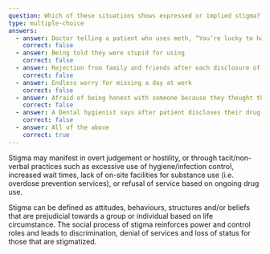 ```yaml
---
question: Which of these situations shows expressed or implied stigma?
type: multiple-choice
answers:
  - answer: Doctor telling a patient who uses meth, “You’re lucky to have all your teeth left”
    correct: false
  - answer: Being told they were stupid for using
    correct: false
  - answer: Rejection from family and friends after each disclosure of use
    correct: false
  - answer: Endless worry for missing a day at work
    correct: false
  - answer: Afraid of being honest with someone because they thought they would lose a job or relationship 
    correct: false
  - answer: A Dental hygienist says after patient discloses their drug use, “Oh, you really have to stop that, it’s awful”
    correct: false
  - answer: All of the above 
    correct: true
---
```

<!--- This is where the rich feedback goes -->
<markdown-container>
  <markdown-column size="1">

Stigma may manifest in overt judgement or hostility, or through tacit/non-verbal practices such as excessive use of hygiene/infection control, increased wait times, lack of on-site facilities for substance use (i.e. overdose prevention services), or refusal of service based on ongoing drug use.

Stigma can be defined as attitudes, behaviours, structures and/or beliefs that are prejudicial towards a group or individual based on life circumstance. The social process of stigma reinforces power and control roles and leads to discrimination, denial of services and loss of status for those that are stigmatized.

  </markdown-column>
</markdown-container>
